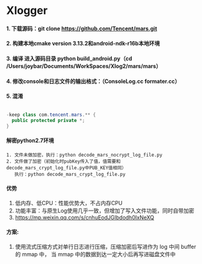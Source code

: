 # Xlogger
#### 1. 下载源码：git clone https://github.com/Tencent/mars.git
#### 2. 构建本地cmake version 3.13.2和android-ndk-r16b本地环境
#### 3. 编译 进入源码目录 python build_android.py（cd /Users/joybar/Documents/WorkSpaces/Xlog2/mars/mars）
#### 4. 修改console和日志文件的输出格式：（ConsoleLog.cc formater.cc）
#### 5. 混淆

```java

-keep class com.tencent.mars.** {
  public protected private *;
}

```

#### 解密python2.7环境
    1. 文件未做加密，执行：python decode_mars_nocrypt_log_file.py
    2. 文件做了加密（初始化时pubKey传入了值，值需要和decode_mars_crypt_log_file.py中PUB_KEY值相同）
       执行：python decode_mars_crypt_log_file.py
#### 优势
   1. 低内存、低CPU：性能优势大，不占内存CPU
   2. 功能丰富：与原生Log使用几乎一致，但增加了写入文件功能，同时自带加密
   3. https://mp.weixin.qq.com/s/cnhuEodJGIbdodh0IxNeXQ
#### 方案:
   1. 使用流式压缩方式对单行日志进行压缩，压缩加密后写进作为 log 中间 buffer的 mmap 中，
      当 mmap 中的数据到达一定大小后再写进磁盘文件中